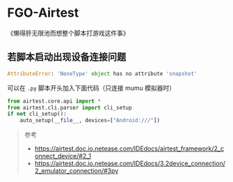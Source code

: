 # FGO-Airtest
《懒得肝无限池而想整个脚本打游戏这件事》

## 若脚本启动出现设备连接问题
```python
AttributeError: 'NoneType' object has no attribute 'snapshot'
```
可以在 `.py` 脚本开头加入下面代码（只连接 mumu 模拟器时）
```python
from airtest.core.api import *
from airtest.cli.parser import cli_setup
if not cli_setup():
    auto_setup(__file__, devices=["Android:///"])
```
> 参考
> * https://airtest.doc.io.netease.com/IDEdocs/airtest_framework/2_connect_device/#2_1
> * https://airtest.doc.io.netease.com/IDEdocs/3.2device_connection/2_emulator_connection/#3py


